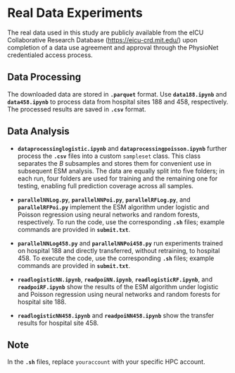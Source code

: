 # Real Data Experiments

The real data used in this study are publicly available from the eICU Collaborative Research Database (https://eicu-crd.mit.edu/) upon completion of a data use agreement and approval through the PhysioNet credentialed access process.


## Data Processing
The downloaded data are stored in **`.parquet`** format.  Use **`data188.ipynb`** and **`data458.ipynb`** to process data from hospital sites 188 and 458, respectively. The processed results are saved in **`.csv`** format.


## Data Analysis
- **`dataprocessinglogistic.ipynb`** and **`dataprocessingpoisson.ipynb`** further process the **`.csv`** files into a custom `sampleset` class.  This class separates the $B$ subsamples and stores them for convenient use in subsequent ESM analysis. The data are equally split into five folders; in each run, four folders are used for training and the remaining one for testing, enabling full prediction coverage across all samples.

- **`parallelNNLog.py`**, **`parallelNNPoi.py`**, **`parallelRFLog.py`**, and **`parallelRFPoi.py`** implement the ESM algorithm under logistic and Poisson regression using neural networks and random forests, respectively. To run the code, use the corresponding **`.sh`** files; example commands are provided in **`submit.txt`**.

- **`parallelNNLog458.py`** and **`parallelNNPoi458.py`** run experiments trained on hospital 188 and directly transferred, without retraining, to hospital 458. To execute the code, use the corresponding **`.sh`** files; example commands are provided in **`submit.txt`**.

- **`readlogisticNN.ipynb`**, **`readpoiNN.ipynb`**, **`readlogisticRF.ipynb`**, and **`readpoiRF.ipynb`** show the results of the ESM algorithm under logistic and Poisson regression using neural networks and random forests for hospital site 188.

- **`readlogisticNN458.ipynb`** and **`readpoiNN458.ipynb`** show the transfer results for hospital site 458.

## Note 
In the **`.sh`** files, replace `youraccount` with your specific HPC account.

